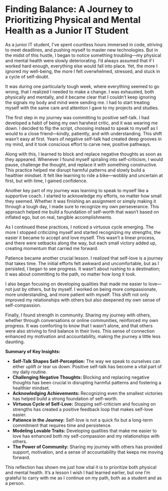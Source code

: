 # Finding Balance: A Journey to Prioritizing Physical and Mental Health as a Junior IT Student

As a junior IT student, I've spent countless hours immersed in code, striving to meet deadlines, and pushing myself to master new technologies. But in the midst of this hustle, I began to notice something troubling—my physical and mental health were slowly deteriorating. I’d always assumed that if I worked hard enough, everything else would fall into place. Yet, the more I ignored my well-being, the more I felt overwhelmed, stressed, and stuck in a cycle of self-doubt.

It was during one particularly tough week, where everything seemed to go wrong, that I realized I needed to make a change. I was exhausted, both physically and mentally, and it became clear that I couldn’t keep ignoring the signals my body and mind were sending me. I had to start treating myself with the same care and attention I gave to my projects and studies.

The first step in my journey was committing to positive self-talk. I had developed a habit of being my own harshest critic, and it was wearing me down. I decided to flip the script, choosing instead to speak to myself as I would to a close friend—kindly, patiently, and with understanding. This shift wasn’t easy at first. Years of negative self-talk had created deep grooves in my mind, and it took conscious effort to carve new, positive pathways.

Along with this, I learned to block and replace negative thoughts as soon as they appeared. Whenever I found myself spiraling into self-criticism, I would pause, challenge the thought, and replace it with something constructive. This practice helped me disrupt harmful patterns and slowly build a healthier mindset. It felt like learning to ride a bike—wobbly and uncertain at first, but with time, I gained confidence.

Another key part of my journey was learning to speak to myself like a supportive coach. I started to acknowledge my efforts, no matter how small they seemed. Whether it was finishing an assignment or simply making it through a tough day, I made sure to recognize my own perseverance. This approach helped me build a foundation of self-worth that wasn’t based on inflated ego, but on real, tangible accomplishments.

As I continued these practices, I noticed a virtuous cycle emerging. The more I stopped criticizing myself and started recognizing my strengths, the easier it became to accept and love myself. This wasn’t a linear process, and there were setbacks along the way, but each small victory added up, creating momentum that carried me forward.

Patience became another crucial lesson. I realized that self-love is a journey that takes time. The initial efforts felt awkward and uncomfortable, but as I persisted, I began to see progress. It wasn’t about rushing to a destination; it was about committing to the path, no matter how long it took.

I also began focusing on developing qualities that made me easier to love—not just by others, but by myself. I worked on being more compassionate, more understanding, and more patient with myself. This shift not only improved my relationships with others but also deepened my own sense of self-compassion.

Finally, I found strength in community. Sharing my journey with others, whether through conversations or online communities, reinforced my own progress. It was comforting to know that I wasn’t alone, and that others were also striving to find balance in their lives. This sense of connection enhanced my motivation and accountability, making the journey a little less daunting.

**Summary of Key Insights:**

- **Self-Talk Shapes Self-Perception:** The way we speak to ourselves can either uplift or tear us down. Positive self-talk has become a vital part of my daily routine.
- **Challenging Negative Thoughts:** Blocking and replacing negative thoughts has been crucial in disrupting harmful patterns and fostering a healthier mindset.
- **Acknowledging Achievements:** Recognizing even the smallest victories has helped build a strong foundation of self-worth.
- **Virtuous Cycle of Self-Love:** Stopping self-criticism and focusing on strengths has created a positive feedback loop that makes self-love easier.
- **Patience in the Journey:** Self-love is not a quick fix but a long-term commitment that requires time and persistence.
- **Modeling Lovable Traits:** Developing qualities that make me easier to love has enhanced both my self-compassion and my relationships with others.
- **The Power of Community:** Sharing my journey with others has provided support, motivation, and a sense of accountability that keeps me moving forward.

This reflection has shown me just how vital it is to prioritize both physical and mental health. It’s a lesson I wish I had learned earlier, but one I’m grateful to carry with me as I continue on my path, both as a student and as a person.
